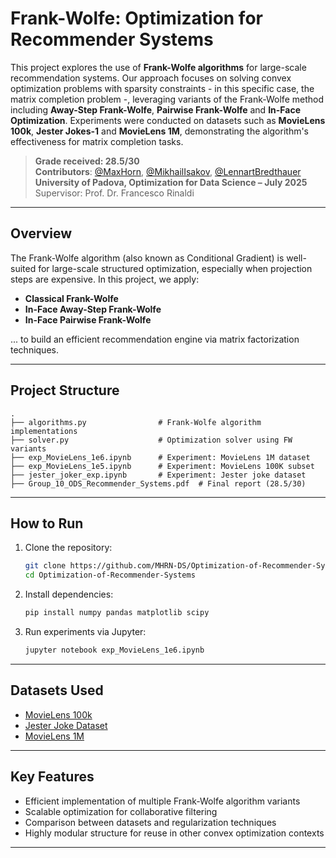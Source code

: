 # Frank-Wolfe: Optimization for Recommender Systems

This project explores the use of **Frank-Wolfe algorithms** for large-scale recommendation systems. Our approach focuses on solving convex optimization problems with sparsity constraints - in this specific case, the matrix completion problem -, leveraging variants of the Frank-Wolfe method including **Away-Step Frank-Wolfe**, **Pairwise Frank-Wolfe** and **In-Face Optimization**. Experiments were conducted on datasets such as **MovieLens 100k**, **Jester Jokes-1** and **MovieLens 1M**, demonstrating the algorithm's effectiveness for matrix completion tasks.

> **Grade received: 28.5/30**  
> **Contributors**: [@MaxHorn](https://github.com/MHRN-DS), [@MikhailIsakov](https://github.com/Mishlen337), [@LennartBredthauer](https://github.com/Lenny945)  
> **University of Padova, Optimization for Data Science – July 2025**  
> Supervisor: Prof. Dr. Francesco Rinaldi

---



## Overview

The Frank-Wolfe algorithm (also known as Conditional Gradient) is well-suited for large-scale structured optimization, especially when projection steps are expensive. In this project, we apply:

- **Classical Frank-Wolfe**
- **In-Face Away-Step Frank-Wolfe**
- **In-Face Pairwise Frank-Wolfe**

... to build an efficient recommendation engine via matrix factorization techniques.

---

## Project Structure

```
.
├── algorithms.py                # Frank-Wolfe algorithm implementations
├── solver.py                    # Optimization solver using FW variants
├── exp_MovieLens_1e6.ipynb      # Experiment: MovieLens 1M dataset
├── exp_MovieLens_1e5.ipynb      # Experiment: MovieLens 100K subset
├── jester_joker_exp.ipynb       # Experiment: Jester joke dataset
├── Group_10_ODS_Recommender_Systems.pdf  # Final report (28.5/30)
```

---

## How to Run

1. Clone the repository:
   ```bash
   git clone https://github.com/MHRN-DS/Optimization-of-Recommender-Systems.git
   cd Optimization-of-Recommender-Systems
   ```

2. Install dependencies:
   ```bash
   pip install numpy pandas matplotlib scipy
   ```

3. Run experiments via Jupyter:
   ```bash
   jupyter notebook exp_MovieLens_1e6.ipynb
   ```

---

## Datasets Used

- [MovieLens 100k](https://grouplens.org/datasets/movielens/)
- [Jester Joke Dataset](https://goldberg.berkeley.edu/jester-data/)
- [MovieLens 1M](https://grouplens.org/datasets/movielens/1m/)

---

## Key Features

- Efficient implementation of multiple Frank-Wolfe algorithm variants
- Scalable optimization for collaborative filtering
- Comparison between datasets and regularization techniques
- Highly modular structure for reuse in other convex optimization contexts

---
